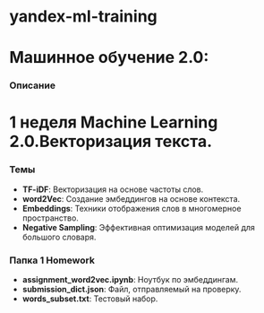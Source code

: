 # yandex-ml-training

# Машинное обучение 2.0: 

### Описание
# **1 неделя** Machine Learning 2.0.**Векторизация текста**. 

### Темы
- **TF-iDF**: Векторизация на основе частоты слов.
- **word2Vec**: Создание эмбеддингов на основе контекста.
- **Embeddings**: Техники отображения слов в многомерное пространство.
- **Negative Sampling**: Эффективная оптимизация моделей для большого словаря.

### Папка 1 Homework
- **assignment_word2vec.ipynb**: Ноутбук по эмбеддингам.
- **submission_dict.json**: Файл, отправляемый на проверку.
- **words_subset.txt**: Тестовый набор.

